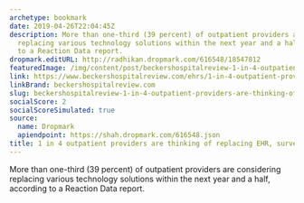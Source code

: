 ```yaml
---
archetype: bookmark
date: 2019-04-26T22:04:45Z
description: More than one-third (39 percent) of outpatient providers are considering
  replacing various technology solutions within the next year and a half, according
  to a Reaction Data report.
dropmark.editURL: http://radhikan.dropmark.com/616548/18547812
featuredImage: /img/content/post/beckershospitalreview-1-in-4-outpatient-providers-are-thinking-of-replacing-ehr-survey-finds.jpg
link: https://www.beckershospitalreview.com/ehrs/1-in-4-outpatient-providers-are-thinking-of-replacing-ehr-survey-finds.html
linkBrand: beckershospitalreview.com
slug: beckershospitalreview-1-in-4-outpatient-providers-are-thinking-of-replacing-ehr-survey-finds
socialScore: 2
socialScoreSimulated: true
source:
  name: Dropmark
  apiendpoint: https://shah.dropmark.com/616548.json
title: 1 in 4 outpatient providers are thinking of replacing EHR, survey finds
---
```

More than one-third (39 percent) of outpatient providers are considering replacing various technology solutions within the next year and a half, according to a Reaction Data report.